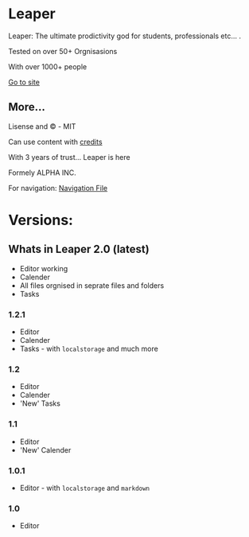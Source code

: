 # Leaper
Leaper: The ultimate prodictivity god for students, professionals etc... .

Tested on over 50+ Orgnisasions

With over 1000+ people

[Go to site](https://leaperstuff.github.io)

## More...
Lisense and ©️ - MIT

Can use content with [credits](credits.md)

With 3 years of trust... Leaper is here

Formely ALPHA INC.

For navigation: [Navigation File](!howto.md)

# Versions:

## Whats in Leaper 2.0 (latest)
- Editor working
- Calender
- All files orgnised in seprate files and folders
- Tasks

### 1.2.1
- Editor
- Calender
- Tasks - with `localstorage` and much more

### 1.2
- Editor
- Calender
- 'New' Tasks

### 1.1
- Editor 
- 'New' Calender

### 1.0.1
- Editor - with `localstorage` and `markdown`

### 1.0
- Editor